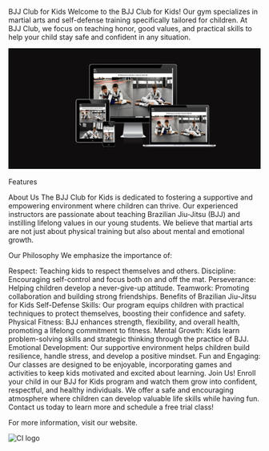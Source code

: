 BJJ Club for Kids
Welcome to the BJJ Club for Kids! Our gym specializes in martial arts and self-defense training specifically tailored for children. At BJJ Club, we focus on teaching honor, good values, and practical skills to help your child stay safe and confident in any situation.

![Webpage](/assets/images/Screenshot-am-i-responsive.jpg)

Features


About Us
The BJJ Club for Kids is dedicated to fostering a supportive and empowering environment where children can thrive. Our experienced instructors are passionate about teaching Brazilian Jiu-Jitsu (BJJ) and instilling lifelong values in our young students. We believe that martial arts are not just about physical training but also about mental and emotional growth.

Our Philosophy
We emphasize the importance of:

Respect: Teaching kids to respect themselves and others.
Discipline: Encouraging self-control and focus both on and off the mat.
Perseverance: Helping children develop a never-give-up attitude.
Teamwork: Promoting collaboration and building strong friendships.
Benefits of Brazilian Jiu-Jitsu for Kids
Self-Defense Skills: Our program equips children with practical techniques to protect themselves, boosting their confidence and safety.
Physical Fitness: BJJ enhances strength, flexibility, and overall health, promoting a lifelong commitment to fitness.
Mental Growth: Kids learn problem-solving skills and strategic thinking through the practice of BJJ.
Emotional Development: Our supportive environment helps children build resilience, handle stress, and develop a positive mindset.
Fun and Engaging: Our classes are designed to be enjoyable, incorporating games and activities to keep kids motivated and excited about learning.
Join Us!
Enroll your child in our BJJ for Kids program and watch them grow into confident, respectful, and healthy individuals. We offer a safe and encouraging atmosphere where children can develop valuable life skills while having fun. Contact us today to learn more and schedule a free trial class!

For more information, visit our website.


![CI logo](https://codeinstitute.s3.amazonaws.com/fullstack/ci_logo_small.png)
